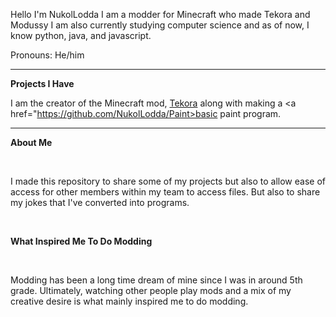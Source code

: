 Hello I'm NukolLodda
I am a modder for Minecraft who made Tekora and Modussy
I am also currently studying computer science and as of now,
I know python, java, and javascript.

Pronouns: He/him <br>

---
**Projects I Have**

I am the creator of the Minecraft mod, <a href=https://github.com/NukolLodda/Tekora>Tekora</a>
along with making a <a href="https://github.com/NukolLodda/Paint>basic paint program</a>.

---
**About Me**

<br>

I made this repository to share some of my projects but also to allow ease
of access for other members within my team to access files.
But also to share my jokes that I've converted into programs.

<br>

**What Inspired Me To Do Modding**

<br>

Modding has been a long time dream of mine since I was in around 5th grade.
Ultimately, watching other people play mods and a mix of my creative desire is what mainly inspired me to do modding.
